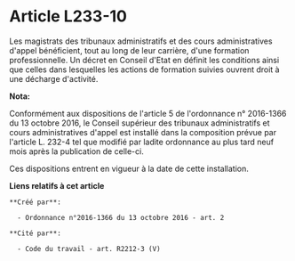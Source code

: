# Article L233-10

Les  magistrats des tribunaux administratifs et des cours administratives  d'appel bénéficient, tout au long de leur
carrière, d'une formation  professionnelle. Un décret en Conseil d'Etat en définit les conditions  ainsi que celles dans
lesquelles les actions de formation suivies  ouvrent droit à une décharge d'activité.

**Nota:**

Conformément aux dispositions de l'article 5 de l'ordonnance n° 2016-1366 du 13 octobre 2016, le Conseil supérieur des
tribunaux administratifs et cours administratives d'appel est installé dans la composition prévue par l'article L. 232-4 tel
que modifié par ladite ordonnance au plus tard neuf mois après la publication de celle-ci. 

Ces dispositions entrent en vigueur à la date de cette installation.

**Liens relatifs à cet article**

	**Créé par**:

	  - Ordonnance n°2016-1366 du 13 octobre 2016 - art. 2

	**Cité par**:

	  - Code du travail - art. R2212-3 (V)
